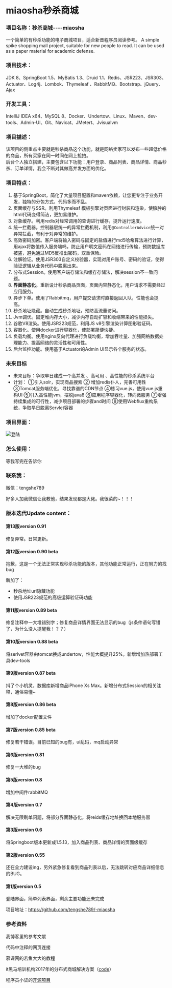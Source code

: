 # miaosha秒杀商城

### 项目名称：秒杀商城----miaosha

一个简单的有秒杀功能的电子商城项目，适合新晋程序员阅读参考。
A simple spike shopping mall project, suitable for new people to read. It can be used as a paper material for academic defense.

### 项目技术：

JDK 8、SpringBoot 1.5、MyBatis 1.3、Druid 1.1、Redis、JSR223、JSR303、Actuator、Log4j、Lombok、Thymeleaf 、RabbitMQ、Bootstrap、jQuery、Ajax

### 开发工具：

IntelliJ IDEA  x64、MySQL 8、Docker、Undertow、Linux、Maven、dev-tools、Admin-UI、Git、Navicat、JMetert、Jvisualvm

### 项目描述：

该项目的侧重点主要就是秒杀商品这个功能，就是网络卖家可以发布一些超低价格的商品，所有买家在同一时间在网上抢拍。<br/>
后台个人独立搭建，主要包含以下功能：用户登录、商品列表、商品详情、商品秒杀、订单详情，我会不断对其做高并发方面的优化。

### 项目特点：

1. 基于SpringBoot，简化了大量项目配置和maven依赖，让您更专注于业务开发，独特的分包方式，代码多而不乱。
2. 页面缓存与SSR。利用Thymeleaf 模板引擎对页面进行封装和渲染，使臃肿的html代码变得简洁，更加易维护。
3. 对象缓存。利用redis对经常调用的查询进行缓存，提升运行速度。
4. 统一拦截器。控制器层统一的异常拦截机制，利用`@ControllerAdvice`统一对异常拦截，有利于对异常的维护。
5. 高效密码加密。客户端将输入密码与固定的盐值进行md5哈希算法进行计算，用ajax将数值传入服务端吗，防止用户明文密码在网络进行传输，预防数据库被盗，避免通过MD5反推出密码，双重保险。
6. 注解验证。使用JSR303自定义校验器，实现对用户账号、密码的验证，使得验证逻辑从业务代码中脱离出来。
7. 分布式Session。使用客户端存储法和缓存存储法，解决session不一致问题。
8. **界面静态化**。重新设计秒杀商品页面，页面内容静态化，用户请求不需要经过应用服务。
9. 异步下单。使用了Rabbitmq，用户提交请求时直接返回入队，性能也会提高。
10. 秒杀地址隐藏。自动生成秒杀地址，预防高流量访问。
11. Jvm调优。固定堆内存大小，减少内存自动扩容和收缩带来的性能损失。
12. 谷歌V8渲染。使用JSR223规范，利用JS v8引擎渲染计算图形验证码。
13. 容器化。使用docker进行容器化，使部署简便快捷。
14. 负载均衡。使用nginx反向代理进行负载均衡，增加吞吐量、加强网络数据处理能力、提高网络的灵活性和可用性。
15. 后台监控功能。使用基于Actuator的Admin UI显示各个服务的状态。

### 未来目标

- 未来目标：争取早日建成一个高并发 、高可用 、高性能的秒杀系统平台
- 计划：
  ①引入solr，实现商品搜索 
  ② 增加redis仆人，完善可用性 
  ③Tomcat服务端优化，寻找靠谱的CDN节点 
  ④练习vue.js，使用vue.js重构UI 
  ⑤引入高性能jvm，摆脱java8 
  ⑥应用程序容器化，转向微服务
  ⑦增强持续集成的可行性，减少项目部署的步骤and时间
  ⑧使用Webflux重构系统，争取早日脱离Servlet容器

### 项目界面：

![登陆](http://resume.tengshe789.tech/static/%E7%99%BB%E9%99%86.jpg)

### 怎么使用：

等我写完在告诉你
### 联系我：

微信：tengshe789

好多人加我微信让我教他，结果发现都是大佬。我很菜的~！！！

### 版本迭代Update content：

#### 第13版version 0.91

修复异常。日常更新。

#### 第12版version 0.90 beta

抱歉，这是一个无法正常实现秒杀功能的版本，其他功能正常运行，正在努力的找bug

新加了：

- 秒杀地址url隐藏功能
- 使用JSR223规范的高级运算验证码功能

#### 第11版version 0.89 beta

修复注释中一大堆错别字；修复商品详情界面无法显示的bug（js条件语句写错了，为什么没人提醒我！？？）

#### 第10版version 0.88 beta

将serlvet容器由tomcat换成undertow，性能大概提升25%。新增增加热部署工具dev-tools

#### 第9版version 0.87 beta

抖了个小机灵，数据库新增商品iPhone Xs Max。新增分布式Session的相关注释，通俗易懂~

#### 第8版version 0.86 beta

增加了docker配置文件

#### 第7版version 0.85 beta

修复若干错误。目前已知的bug有，ui乱码，mq启动异常

#### 第6版version 0.81

修复一大堆的bug
#### 第5版version 0.8

增加中间件rabbitMQ
#### 第4版version 0.7
解决无限刷单问题，将部分界面静态化，将reids缓存地址换回本地服务器
#### 第3版version 0.6
将Springboot版本更新成1.5.13，加入商品列表、商品详情的页面级缓存
#### 第2版version 0.55
还在全力建设ing，另外紧急修复看到商品列表以后，无法跳转对应商品详细信息的BUG。
#### 第1版version 0.5
登陆界面，简单列表界面，剩余主要功能还未完成

项目地址：https://github.com/tengshe789/-miaosha

### 参考资料

我博客里的参考文献

代码中注释的网页连接

慕课网的若鱼大大的教程

it黑马培训机构2017年的分布式商城解决方案（[code](http://www.itheima.com/special/hmjavaeezly/index.shtml)）

程序员小柒的[开源项目](https://gitee.com/52itstyle/spring-boot-seckill)

